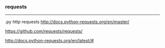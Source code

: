 ### requests
---
.py http requests
http://docs.python-requests.org/en/master/

https://github.com/requests/requests/

http://docs.python-requests.org/en/latest/#

```
```

```
```

```
```

